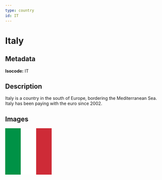 ```yaml
---
type: country
id: IT
---
```


# Italy

## Metadata

**Isocode:** IT

## Description

Italy is a country in the south of Europe, bordering the Mediterranean Sea. Italy has been paying with the euro since 2002.

## Images

<img src="it.png" height="150" alt="Italy">